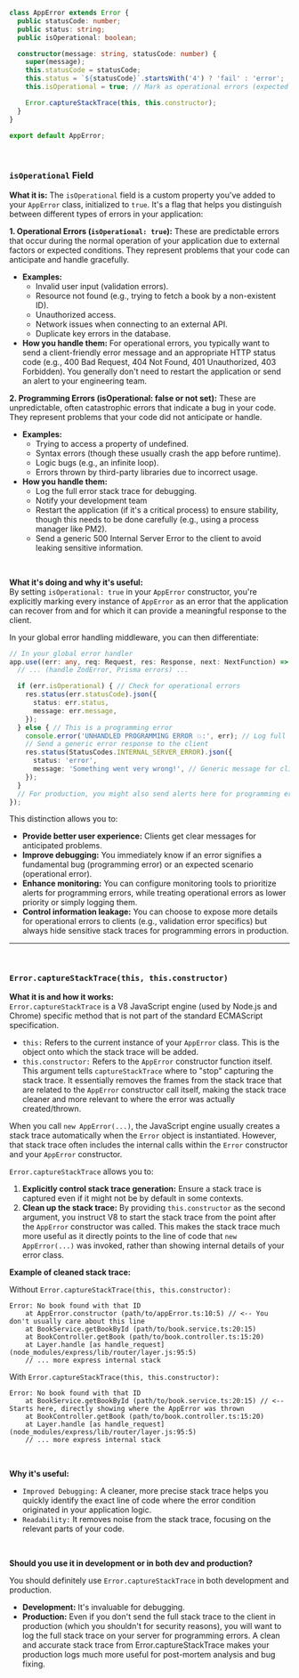 ```ts
class AppError extends Error {
  public statusCode: number;
  public status: string;
  public isOperational: boolean;

  constructor(message: string, statusCode: number) {
    super(message);
    this.statusCode = statusCode;
    this.status = `${statusCode}`.startsWith('4') ? 'fail' : 'error';
    this.isOperational = true; // Mark as operational errors (expected errors)

    Error.captureStackTrace(this, this.constructor);
  }
}

export default AppError;
```

<br>

### `isOperational` Field
**What it is:**
The `isOperational` field is a custom property you've added to your `AppError` class, initialized to `true`. It's a flag that helps you distinguish between different types of errors in your application:

**1. Operational Errors (`isOperational: true`):** These are predictable errors that occur during the normal operation of your application due to external factors or expected conditions. They represent problems that your code can anticipate and handle gracefully.
- **Examples:**
    - Invalid user input (validation errors).
    - Resource not found (e.g., trying to fetch a book by a non-existent ID).
    - Unauthorized access.
    - Network issues when connecting to an external API.
    - Duplicate key errors in the database.
- **How you handle them:** For operational errors, you typically want to send a client-friendly error message and an appropriate HTTP status code (e.g., 400 Bad Request, 404 Not Found, 401 Unauthorized, 403 Forbidden). You generally don't need to restart the application or send an alert to your engineering team.

**2. Programming Errors (isOperational: false or not set):** These are unpredictable, often catastrophic errors that indicate a bug in your code. They represent problems that your code did not anticipate or handle.
- **Examples:**
    - Trying to access a property of undefined.
    - Syntax errors (though these usually crash the app before runtime).
    - Logic bugs (e.g., an infinite loop).
    - Errors thrown by third-party libraries due to incorrect usage.
- **How you handle them:**
    - Log the full error stack trace for debugging.
    - Notify your development team
    - Restart the application (if it's a critical process) to ensure stability, though this needs to be done carefully (e.g., using a process manager like PM2).
    - Send a generic 500 Internal Server Error to the client to avoid leaking sensitive information.

<br>

**What it's doing and why it's useful:** <br>
By setting `isOperational: true` in your `AppError` constructor, you're explicitly marking every instance of `AppError` as an error that the application can recover from and for which it can provide a meaningful response to the client.

In your global error handling middleware, you can then differentiate:
```ts
// In your global error handler
app.use((err: any, req: Request, res: Response, next: NextFunction) => {
  // ... (handle ZodError, Prisma errors) ...

  if (err.isOperational) { // Check for operational errors
    res.status(err.statusCode).json({
      status: err.status,
      message: err.message,
    });
  } else { // This is a programming error
    console.error('UNHANDLED PROGRAMMING ERROR 💥:', err); // Log full error for debugging
    // Send a generic error response to the client
    res.status(StatusCodes.INTERNAL_SERVER_ERROR).json({
      status: 'error',
      message: 'Something went very wrong!', // Generic message for clients
    });
  }
  // For production, you might also send alerts here for programming errors.
});
```

This distinction allows you to:
- **Provide better user experience:** Clients get clear messages for anticipated problems.
- **Improve debugging:** You immediately know if an error signifies a fundamental bug (programming error) or an expected scenario (operational error).
- **Enhance monitoring:** You can configure monitoring tools to prioritize alerts for programming errors, while treating operational errors as lower priority or simply logging them.
- **Control information leakage:** You can choose to expose more details for operational errors to clients (e.g., validation error specifics) but always hide sensitive stack traces for programming errors in production.

---

<br>

### `Error.captureStackTrace(this, this.constructor)`

**What it is and how it works:** <br>
`Error.captureStackTrace` is a V8 JavaScript engine (used by Node.js and Chrome) specific method that is not part of the standard ECMAScript specification.
- `this:` Refers to the current instance of your `AppError` class. This is the object onto which the stack trace will be added.
- `this.constructor:` Refers to the `AppError` constructor function itself. This argument tells `captureStackTrace` where to "stop" capturing the stack trace. It essentially removes the frames from the stack trace that are related to the `AppError` constructor call itself, making the stack trace cleaner and more relevant to where the error was actually created/thrown.

When you call `new AppError(...)`, the JavaScript engine usually creates a stack trace automatically when the `Error` object is instantiated. However, that stack trace often includes the internal calls within the `Error` constructor and your `AppError` constructor. <br>

`Error.captureStackTrace` allows you to:
1. **Explicitly control stack trace generation:** Ensure a stack trace is captured even if it might not be by default in some contexts.
2. **Clean up the stack trace:** By providing `this.constructor` as the second argument, you instruct V8 to start the stack trace from the point after the `AppError` constructor was called. This makes the stack trace much more useful as it directly points to the line of code that `new AppError(...)` was invoked, rather than showing internal details of your error class.

**Example of cleaned stack trace:**

Without `Error.captureStackTrace(this, this.constructor):`
```
Error: No book found with that ID
    at AppError.constructor (path/to/appError.ts:10:5) // <-- You don't usually care about this line
    at BookService.getBookById (path/to/book.service.ts:20:15)
    at BookController.getBook (path/to/book.controller.ts:15:20)
    at Layer.handle [as handle_request] (node_modules/express/lib/router/layer.js:95:5)
    // ... more express internal stack
```

With `Error.captureStackTrace(this, this.constructor):`
```
Error: No book found with that ID
    at BookService.getBookById (path/to/book.service.ts:20:15) // <-- Starts here, directly showing where the AppError was thrown
    at BookController.getBook (path/to/book.controller.ts:15:20)
    at Layer.handle [as handle_request] (node_modules/express/lib/router/layer.js:95:5)
    // ... more express internal stack
```

<br>

**Why it's useful:**
- `Improved Debugging:` A cleaner, more precise stack trace helps you quickly identify the exact line of code where the error condition originated in your application logic.
- `Readability:` It removes noise from the stack trace, focusing on the relevant parts of your code.

<br>

**Should you use it in development or in both dev and production?**

You should definitely use `Error.captureStackTrace` in both development and production.

- **Development:** It's invaluable for debugging.
- **Production:** Even if you don't send the full stack trace to the client in production (which you shouldn't for security reasons), you will want to log the full stack trace on your server for programming errors. A clean and accurate stack trace from Error.captureStackTrace makes your production logs much more useful for post-mortem analysis and bug fixing.